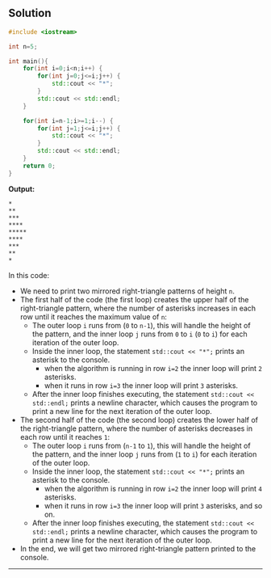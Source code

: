 ## Solution

```cpp
#include <iostream>

int n=5;

int main(){
	for(int i=0;i<n;i++) {
		for(int j=0;j<=i;j++) {
			std::cout << "*";
		}
		std::cout << std::endl;
	}

	for(int i=n-1;i>=1;i--) {
		for(int j=1;j<=i;j++) {
			std::cout << "*";
		}
		std::cout << std::endl;
	}
	return 0;
}
```

**Output:**

```
*
**
***
****
*****
****
***
**
*
```

In this code:

- We need to print two mirrored right-triangle patterns of height `n`.
- The first half of the code (the first loop) creates the upper half of the right-triangle pattern, where the number of asterisks increases in each row until it reaches the maximum value of `n`:
	- The outer loop `i` runs from (`0` to `n-1`), this will handle the height of the pattern, and the inner loop `j` runs from `0` to `i` (`0` to `i`) for each iteration of the outer loop.
	- Inside the inner loop, the statement `std::cout << "*";` prints an asterisk to the console.
		- when the algorithm is running in row `i=2` the inner loop will print `2` asterisks.
		- when it runs in row `i=3` the inner loop will print `3` asterisks.
	- After the inner loop finishes executing, the statement `std::cout << std::endl;` prints a newline character, which causes the program to print a new line for the next iteration of the outer loop.
- The second half of the code (the second loop) creates the lower half of the right-triangle pattern, where the number of asterisks decreases in each row until it reaches `1`:
	- The outer loop `i` runs from (`n-1` to `1`), this will handle the height of the pattern, and the inner loop `j` runs from (`1` to `i`) for each iteration of the outer loop.
	- Inside the inner loop, the statement `std::cout << "*";` prints an asterisk to the console.
		- when the algorithm is running in row `i=2` the inner loop will print `4` asterisks.
		- when it runs in row `i=3` the inner loop will print `3` asterisks, and so on.
	- After the inner loop finishes executing, the statement `std::cout << std::endl;` prints a newline character, which causes the program to print a new line for the next iteration of the outer loop.
- In the end, we will get two mirrored right-triangle pattern printed to the console.

---